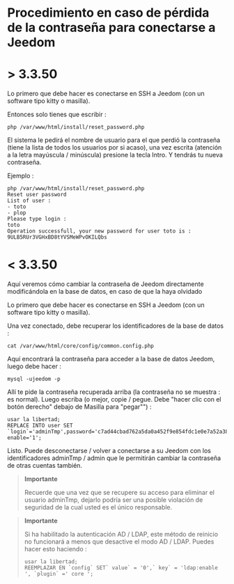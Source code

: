 # Procedimiento en caso de pérdida de la contraseña para conectarse a Jeedom

# > 3.3.50

Lo primero que debe hacer es conectarse en SSH a Jeedom (con un software tipo kitty o masilla).

Entonces solo tienes que escribir :

````
php /var/www/html/install/reset_password.php
````

El sistema le pedirá el nombre de usuario para el que perdió la contraseña (tiene la lista de todos los usuarios por si acaso), una vez escrita (atención a la letra mayúscula / minúscula) presione la tecla Intro. Y tendrás tu nueva contraseña.

Ejemplo :

````
php /var/www/html/install/reset_password.php
Reset user password
List of user :
- toto
- plop
Please type login :
toto
Operation successfull, your new password for user toto is : 9ULB5RUr3VGHxBD8tYVSMeWPvOKILQbs
````

# < 3.3.50

Aquí veremos cómo cambiar la contraseña de Jeedom directamente modificándola en la base de datos, en caso de que la haya olvidado

Lo primero que debe hacer es conectarse en SSH a Jeedom (con un software tipo kitty o masilla).

Una vez conectado, debe recuperar los identificadores de la base de datos :

````
cat /var/www/html/core/config/common.config.php
````

Aquí encontrará la contraseña para acceder a la base de datos Jeedom, luego debe hacer :

````
mysql -ujeedom -p
````

Allí te pide la contraseña recuperada arriba (la contraseña no se muestra : es normal). Luego escriba (o mejor, copie / pegue. Debe "hacer clic con el botón derecho" debajo de Masilla para "pegar"") :

````
usar la libertad;
REPLACE INTO user SET `login`='adminTmp',password='c7ad44cbad762a5da0a452f9e854fdc1e0e7a52a38015f23f3eab1d80b931dd472634dfac71cd34ebc35d16ab7fb8a90c81f975113d6c7538dc69dd8de9077ec',profils='admin', enable='1';
````

Listo. Puede desconectarse / volver a conectarse a su Jeedom con los identificadores adminTmp / admin que le permitirán cambiar la contraseña de otras cuentas también.

>**Importante**
>
>Recuerde que una vez que se recupere su acceso para eliminar el usuario adminTmp, dejarlo podría ser una posible violación de seguridad de la cual usted es el único responsable.

>**Importante**
>
> Si ha habilitado la autenticación AD / LDAP, este método de reinicio no funcionará a menos que desactive el modo AD / LDAP. Puedes hacer esto haciendo :
>````
>usar la libertad;
>REEMPLAZAR EN `config` SET` value` = '0',` key` = 'ldap:enable ', `plugin` =' core ';
>````
